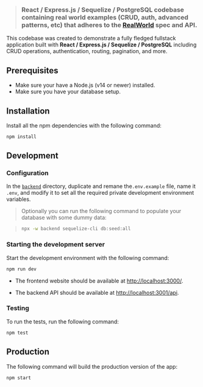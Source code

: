 > ### React / Express.js / Sequelize / PostgreSQL codebase containing real world examples (CRUD, auth, advanced patterns, etc) that adheres to the [RealWorld](https://realworld.io/) spec and API.

This codebase was created to demonstrate a fully fledged fullstack application built with **React / Express.js / Sequelize / PostgreSQL** including CRUD operations, authentication, routing, pagination, and more.

## Prerequisites

- Make sure your have a Node.js (v14 or newer) installed.
- Make sure you have your database setup.

## Installation

Install all the npm dependencies with the following command:

```bash
npm install
```

## Development

### Configuration

In the [`backend`](backend/) directory, duplicate and remane the`.env.example` file, name it `.env`, and modify it to set all the required private development environment variables.

> Optionally you can run the following command to populate your database with some dummy data:

> ```bash
> npx -w backend sequelize-cli db:seed:all
> ```

### Starting the development server

Start the development environment with the following command:

```bash
npm run dev
```

- The frontend website should be available at [http://localhost:3000/](http://localhost:3000).

- The backend API should be available at [http://localhost:3001/api](http://localhost:3001/api).

### Testing

To run the tests, run the following command:

```bash
npm test
```

## Production

The following command will build the production version of the app:

```bash
npm start
```